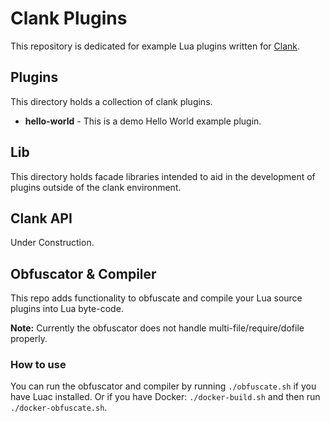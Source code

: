 # Clank Plugins

This repository is dedicated for example Lua plugins written for [Clank](https://github.com/hashsploit/clank).


## Plugins

This directory holds a collection of clank plugins.

- **hello-world** - This is a demo Hello World example plugin.

## Lib

This directory holds facade libraries intended to aid in the development of plugins outside of the clank environment.

## Clank API

Under Construction.

## Obfuscator & Compiler

This repo adds functionality to obfuscate and compile your Lua source plugins into Lua byte-code.

**Note:** Currently the obfuscator does not handle multi-file/require/dofile properly.

### How to use

You can run the obfuscator and compiler by running `./obfuscate.sh` if you have Luac installed.
Or if you have Docker: `./docker-build.sh` and then run `./docker-obfuscate.sh`.
